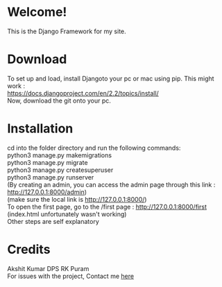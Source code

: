 # Welcome! 
This is the Django Framework for my site.

# Download 
To set up and load, install Djangoto your pc or mac using pip. This might work : </br> https://docs.djangoproject.com/en/2.2/topics/install/ </br>
Now, download the git onto your pc.

# Installation 
cd into the folder directory and run the following commands: </br>
   python3 manage.py makemigrations </br>
   python3 manage.py migrate </br>
   python3 manage.py createsuperuser </br>
   python3 manage.py runserver </br>
   (By creating an admin, you can access the admin page through this link : http://127.0.0.1:8000/admin) </br>
   (make sure the local link is http://127.0.0.1:8000/) </br>
   To open the first page, go to the /first page : http://127.0.0.1:8000/first (index.html unfortunately wasn't working) </br>
   Other steps are self explanatory </br>

   # Credits<br>
   Akshit Kumar
   DPS RK Puram </br>
   For issues with the project, Contact me [here](  akshitkumar31102003@gmail.com)
 
